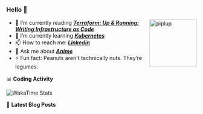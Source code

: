 ### Hello 👋


<img alt="piplup" align="right" width="125px" src="https://media.giphy.com/media/w6YCfXHS6QZjeHlVpI/giphy.gif">

- :book: I’m currently reading **_[Terraform: Up & Running: Writing Infrastructure as Code](https://www.amazon.com/Terraform-Running-Writing-Infrastructure-Code-ebook-dp-B07XKF258P/dp/B07XKF258P)_**
- 🌱 I’m currently learning **_[Kubernetes](https://kubernetes.io/)_**
- 📫 How to reach me: **_[Linkedin](https://www.linkedin.com/in/rizalgowandy/)_**
- 💬 Ask me about **_[Anime](https://www.merriam-webster.com/dictionary/anime)_**
- ⚡ Fun fact: Peanuts aren't technically nuts. They’re legumes.

📊 **Coding Activity**

![WakaTime Stats](https://github-readme-stats-taupe-two.vercel.app/api/wakatime?username=rizalgowandy&hide_title=true&hide_border=true&langs_count=5)

📕 **Latest Blog Posts**
<!-- BLOG-POST-LIST:START -->
<!-- BLOG-POST-LIST:END -->
